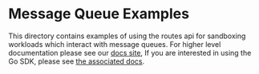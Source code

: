 # Message Queue Examples

This directory contains examples of using the routes api for 
sandboxing workloads which interact with message queues.
For higher level documentation please see our 
[docs site](https://docs.signadot.com/docs/message-queues),
If you are interested in using the Go SDK, please see 
[the associated docs](../go-routesapi/docs/message-queues.md).




